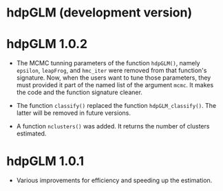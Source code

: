 # hdpGLM (development version)

# hdpGLM 1.0.2

* The MCMC tunning parameters of the function `hdpGLM()`, namely  `epsilon`, `leapFrog`, and `hmc_iter` were removed from that function's signature. Now, when the users want to tune those parameters, they must provided it part of the named list of the argument `mcmc`. It makes the code and the function signature cleaner.

* The function `classify()` replaced the function `hdpGLM_classify()`. The latter will be removed in future versions.

* A function `nclusters()` was added. It returns the number of clusters estimated.


# hdpGLM 1.0.1

* Various improvements for efficiency and speeding up the estimation.
